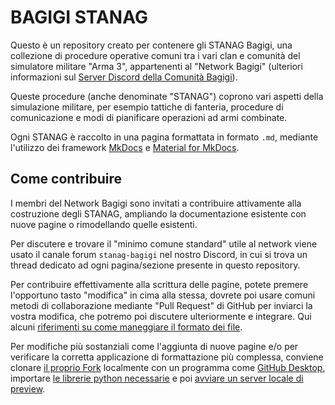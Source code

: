# BAGIGI STANAG

Questo è un repository creato per contenere gli STANAG Bagigi, una collezione di procedure operative comuni tra i vari clan e comunità del simulatore militare "Arma 3", appartenenti al "Network Bagigi" (ulteriori informazioni sul [Server Discord della Comunità Bagigi](https://discord.gg/vzJGTCaJxb)).

Queste procedure (anche denominate "STANAG") coprono vari aspetti della simulazione militare, per esempio tattiche di fanteria, procedure di comunicazione e modi di pianificare operazioni ad armi combinate.

Ogni STANAG è raccolto in una pagina formattata in formato `.md`, mediante l'utilizzo dei framework [MkDocs](https://www.mkdocs.org/) e [Material for MkDocs](https://squidfunk.github.io/mkdocs-material/).

## Come contribuire

I membri del Network Bagigi sono invitati a contribuire attivamente alla costruzione degli STANAG, ampliando la documentazione esistente con nuove pagine o rimodellando quelle esistenti.

Per discutere e trovare il "minimo comune standard" utile al network viene usato il canale forum `stanag-bagigi` nel nostro Discord, in cui si trova un thread dedicato ad ogni pagina/sezione presente in questo repository.

Per contribuire effettivamente alla scrittura delle pagine, potete premere l'opportuno tasto "modifica" in cima alla stessa, dovrete poi usare comuni metodi di collaborazione mediante "Pull Request" di GitHub per inviarci la vostra modifica, che potremo poi discutere ulteriormente e integrare. Qui alcuni [riferimenti su come maneggiare il formato dei file](https://squidfunk.github.io/mkdocs-material/reference/).

Per modifiche più sostanziali come l'aggiunta di nuove pagine e/o per verificare la corretta applicazione di formattazione più complessa, conviene clonare [il proprio Fork](https://github.com/bagigi-arma/STANAG/fork) localmente con un programma come [GitHub Desktop](https://desktop.github.com/download/), importare [le librerie python necessarie](https://squidfunk.github.io/mkdocs-material/getting-started/#with-pip) e poi [avviare un server locale di preview](https://squidfunk.github.io/mkdocs-material/creating-your-site/#previewing-as-you-write).
